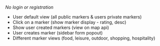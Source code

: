 *No login or registration*
* User default view (all public markers & users private markers)
* Click on a marker (show marker display - rating, desc)
* Show user created markers (view on map api)
* User creates marker (sidebar form popout)
* Different marker views (food, leisure, outdoor, shopping, hospitality)
